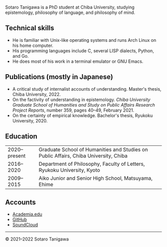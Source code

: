 Sotaro Tanigawa is a PhD student at Chiba University, studying epistemology, philosophy of language, and philosophy of mind.

## Technical skills

- He is familiar with Unix-like operating systems and runs Arch Linux on his home computer.
- His programming languages include C, several LISP dialects, Python, and Go.
- He does most of his work in a terminal emulator or GNU Emacs.

## Publications (mostly in Japanese)

- A critical study of internalist accounts of understanding. Master's thesis, Chiba University, 2022.
- On the factivity of understanding in epistemology. _Chiba University Graduate School of Humanities and Study on Public Affairs Research Project Reports_, number 359, pages 40&ndash;49, February 2021.
- On the certainty of empirical knowledge. Bachelor's thesis, Ryukoku University, 2020.

## Education

<table>
<tr><td>2020&ndash;present</td><td>Graduate School of Humanities and Studies on Public Affairs, Chiba University, Chiba</td></tr>
<tr><td>2016&ndash;2020</td><td>Department of Philosophy, Faculty of Letters, Ryukoku University, Kyoto</td></tr>
<tr><td>2009&ndash;2015</td><td>Aiko Junior and Senior High School, Matsuyama, Ehime</td></tr>
</table>

## Accounts

- [Academia.edu](https://chiba-u.academia.edu/SotaroTanigawa)
- [GitHub](https://github.com/sotanigawa)
- [SoundCloud](https://soundcloud.com/user-760062511)

---

&copy; 2021&ndash;2022 Sotaro Tanigawa